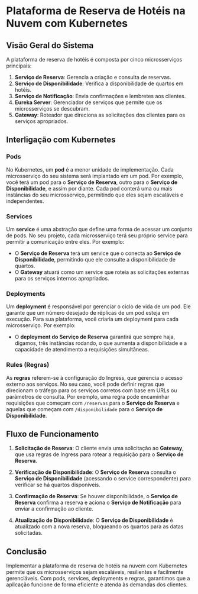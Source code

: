 # Plataforma de Reserva de Hotéis na Nuvem com Kubernetes

## Visão Geral do Sistema

A plataforma de reserva de hotéis é composta por cinco microsserviços principais:

1. **Serviço de Reserva**: Gerencia a criação e consulta de reservas.
2. **Serviço de Disponibilidade**: Verifica a disponibilidade de quartos em hotéis.
3. **Serviço de Notificação**: Envia confirmações e lembretes aos clientes.
4. **Eureka Server**: Gerenciador de serviços que permite que os microsserviços se descubram.
5. **Gateway**: Roteador que direciona as solicitações dos clientes para os serviços apropriados.

## Interligação com Kubernetes

### Pods
No Kubernetes, um **pod** é a menor unidade de implementação. Cada microsserviço do seu sistema será implantado em um pod. Por exemplo, você terá um pod para o **Serviço de Reserva**, outro para o **Serviço de Disponibilidade**, e assim por diante. Cada pod conterá uma ou mais instâncias do seu microsserviço, permitindo que eles sejam escaláveis e independentes.

### Services
Um **service** é uma abstração que define uma forma de acessar um conjunto de pods. No seu projeto, cada microsserviço terá seu próprio service para permitir a comunicação entre eles. Por exemplo:

- O **Serviço de Reserva** terá um service que o conecta ao **Serviço de Disponibilidade**, permitindo que ele consulte a disponibilidade de quartos.
- O **Gateway** atuará como um service que roteia as solicitações externas para os serviços internos apropriados.

### Deployments
Um **deployment** é responsável por gerenciar o ciclo de vida de um pod. Ele garante que um número desejado de réplicas de um pod esteja em execução. Para sua plataforma, você criaria um deployment para cada microsserviço. Por exemplo:

- O **deployment do Serviço de Reserva** garantirá que sempre haja, digamos, três instâncias rodando, o que aumenta a disponibilidade e a capacidade de atendimento a requisições simultâneas.

### Rules (Regras)
As **regras** referem-se à configuração do Ingress, que gerencia o acesso externo aos serviços. No seu caso, você pode definir regras que direcionam o tráfego para os serviços corretos com base em URLs ou parâmetros de consulta. Por exemplo, uma regra pode encaminhar requisições que começam com `/reservas` para o **Serviço de Reserva** e aquelas que começam com `/disponibilidade` para o **Serviço de Disponibilidade**.

## Fluxo de Funcionamento

1. **Solicitação de Reserva**: O cliente envia uma solicitação ao **Gateway**, que usa regras de Ingress para rotear a requisição para o **Serviço de Reserva**.
   
2. **Verificação de Disponibilidade**: O **Serviço de Reserva** consulta o **Serviço de Disponibilidade** (acessando o service correspondente) para verificar se há quartos disponíveis.

3. **Confirmação de Reserva**: Se houver disponibilidade, o **Serviço de Reserva** confirma a reserva e aciona o **Serviço de Notificação** para enviar a confirmação ao cliente.

4. **Atualização de Disponibilidade**: O **Serviço de Disponibilidade** é atualizado com a nova reserva, bloqueando os quartos para as datas solicitadas.

## Conclusão
Implementar a plataforma de reserva de hotéis na nuvem com Kubernetes permite que os microsserviços sejam escaláveis, resilientes e facilmente gerenciáveis. Com pods, services, deployments e regras, garantimos que a aplicação funcione de forma eficiente e atenda às demandas dos clientes.
